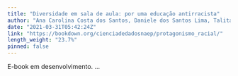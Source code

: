 ```yaml
---
title: "Diversidade em sala de aula: por uma educação antirracista"
author: "Ana Carolina Costa dos Santos, Daniele dos Santos Lima, Talita Nunes Costa"
date: "2021-03-31T05:42:24Z"
link: "https://bookdown.org/cienciadedadosnaep/protagonismo_racial/"
length_weight: "23.7%"
pinned: false
---
```


E-book em desenvolvimento. ...
